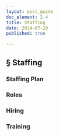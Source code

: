 ```yaml
---
layout: post_guide
doc_element: 2.4
title: Staffing
date: 2014-07-20
published: true

---
```


## &sect; Staffing

### Staffing Plan

### Roles

### Hiring

### Training


